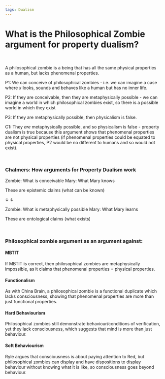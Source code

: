 ```yaml
---
tags: Dualism
---
```


# What is the Philosophical Zombie argument for property dualism?


</br>

A philosophical zombie is a being that has all the same physical properties as a human, but lacks phenomenal properties.

P1: We can conceive of philosophical zombies - i.e. we can imagine a case where $x$ looks, sounds and behaves like a human but has no inner life.

P2: If they are conceivable, then they are metaphysically possible - we can imagine a world in which philosophical zombies exist, so there is a possible world in which they exist

P3: If they are metaphysically possible, then physicalism is false.

C1: They *are* metaphysically possible, and so physicalism is false - property dualism is true because this argument shows that phenomenal properties are not physical properties (if phenomenal properties could be equated to physical properties, P2 would be no different to humans and so would not exist).

</br>

### Chalmers: How arguments for Property Dualism work

Zombie: What is conceivable
Mary: What Mary knows

These are epistemic claims (what can be known)

↓
↓

Zombie: What is metaphysically possible
Mary: What Mary learns

These are ontological claims (what exists)

</br>

### Philosophical zombie argument as an argument against:

#### MBTIT

If MBTIT is correct, then philosophical zombies are metaphysically impossible, as it claims that phenomenal properties = physical properties.

#### Functionalism

As with China Brain, a philosophical zombie is a functional duplicate which lacks consciousness, showing that phenomenal properties are more than just functional properties.

#### Hard Behaviourism

Philosophical zombies still demonstrate behaviour/conditions of verification, yet they lack consciousness, which suggests that mind is more than just behaviour.

#### Soft Behaviourism

Ryle argues that consciousness is about paying attention to Red, but philosophical zombies can display and have dispositions to display behaviour without knowing what it is like, so consciousness goes beyond behaviour. 